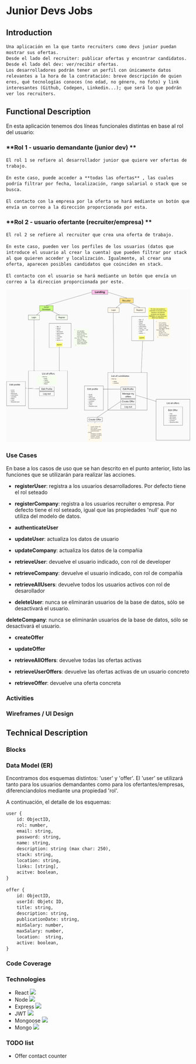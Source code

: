 # Junior Devs Jobs

## Introduction
    Una aplicación en la que tanto recruiters como devs junior puedan mostrar sus ofertas. 
    Desde el lado del recruiter: publicar ofertas y encontrar candidatos.
    Desde el lado del dev: ver/recibir ofertas.
    Los desarrolladores podrán tener un perfil con únicamente datos relevantes a la hora de la contratación: breve descripción de quien eres, qué tecnologías conoces (no edad, no género, no foto) y link interesantes (Github, Codepen, Linkedin...); que será lo que podrán ver los recruiters.

## Functional Description
En esta aplicación tenemos dos líneas funcionales distintas en base al rol del usuario:


###  **Rol 1 - usuario demandante (junior dev) **

    El rol 1 se refiere al desarrollador junior que quiere ver ofertas de trabajo.

    En este caso, puede acceder a **todas las ofertas** , las cuales podría filtrar por fecha, localización, rango salarial o stack que se busca.

    El contacto con la empresa por la oferta se hará mediante un botón que envía un correo a la dirección proporcionada por esta.

###  **Rol 2 - usuario ofertante (recruiter/empresa) **

    El rol 2 se refiere al recruiter que crea una oferta de trabajo.

    En este caso, pueden ver los perfiles de los usuarios (datos que introduce el usuario al crear la cuenta) que pueden filtrar por stack al que quieren acceder y localización. Igualmente, al crear una oferta, aparecen posibles candidatos que coinciden en stack.

    El contacto con el usuario se hará mediante un botón que envía un correo a la direccion proporcionada por este.

![](images/app-flow.png)

### Use Cases
En base a los casos de uso que se han descrito en el punto anterior, listo las funciones que se utilizarán para realizar las acciones.
- **registerUser**: registra a los usuarios desarrolladores. Por defecto tiene el rol seteado

- **registerCompany**: registra a los usuarios recruiter o empresa. Por defecto tiene el rol seteado, igual que las propiedades 'null' que no utiliza del modelo de datos.

- **authenticateUser**

- **updateUser**: actualiza los datos de usuario

- **updateCompany**: actualiza los datos de la compañia

- **retrieveUser**: devuelve el usuario indicado, con rol de developer 

- **retrieveCompany**: devuelve el usuario indicado, con rol de compañía

- **retrieveAllUsers**: devuelve todos los usuarios activos con rol de desarollador

- **deleteUser**: nunca se eliminarán usuarios de la base de datos, sólo se desactivará el usuario.

**deleteCompany**: nunca se eliminarán usuarios de la base de datos, sólo se desactivará el usuario.

- **createOffer**

- **updateOffer**

- **retrieveAllOffers**: devuelve todas las ofertas activas

- **retrieveUserOffers**: devuelve las ofertas activas de un usuario concreto

- **retrieveOffer**: devuelve una oferta concreta


### Activities


### Wireframes / UI Design

## Technical Description

### Blocks

### Data Model (ER)

Encontramos dos esquemas distintos: 'user' y 'offer'. El 'user' se utilizará tanto para los usuarios demandantes como para los ofertantes/empresas, diferenciandolos mediante una propiedad 'rol'.

A continuación, el detalle de los esquemas:

    user {
        id: ObjectID,
        rol: number,
        email: string,
        password: string,
        name: string,
        description: string (max char: 250),
        stack: string,
        location: string,
        links: [string],
        acitve: boolean,
    }

    offer {
        id: ObjectID,
        userId: Objetc ID,
        title: string,
        description: string,
        publicationDate: string,
        minSalary: number,
        maxSalary: number,
        location:  string,
        active: boolean,
    }


### Code Coverage

### Technologies

- React ![](https://reactjs.org/favicon.ico)
- Node ![](https://nodejs.org/static/images/favicons/favicon.ico)
- Express ![](https://expressjs.com/images/favicon.png)
- JWT ![](https://jwt.io/img/favicon/apple-icon-60x60.png)
- Mongoose ![](https://mongoosejs.com/docs/images/favicon/apple-icon-60x60.png)
- Mongo ![](https://www.mongodb.com/favicon.ico)

### TODO list

- Offer contact counter